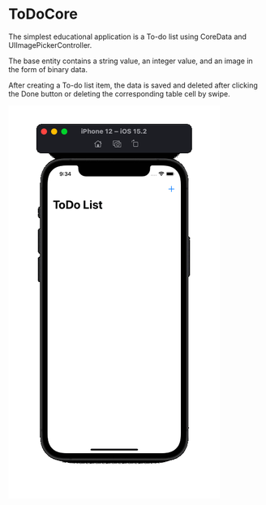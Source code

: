 # ToDoCore

The simplest educational application is a To-do list using CoreData and UIImagePickerController. 

The base entity contains a string value, an integer value, and an image in the form of binary data. 

After creating a To-do list item, the data is saved and deleted after clicking the Done button or deleting the corresponding table cell by swipe.

![Screen001](https://github.com/ClearCut3000/ToDoCore/blob/main/ToDoCore/Screenshots/screen.gif?raw=true)
